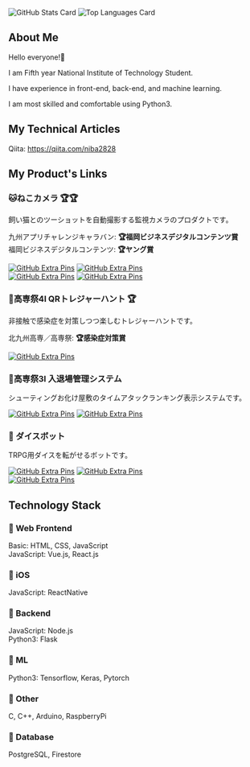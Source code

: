 ![GitHub Stats Card](https://github-readme-stats.vercel.app/api?username=Futaba-Kosuke&show_icons=true&count_private=true&theme=dark)
![Top Languages Card](https://github-readme-stats.vercel.app/api/top-langs?username=Futaba-Kosuke&langs_count=3&theme=dark&hide=jupyter%20notebook,html)

## About Me

Hello everyone!🚀  

I am Fifth year National Institute of Technology Student.  

I have experience in front-end, back-end, and machine learning.  

I am most skilled and comfortable using Python3.  

## My Technical Articles

Qiita: https://qiita.com/niba2828

## My Product's Links

### **🐱ねこカメラ 🏆🏆**
飼い猫とのツーショットを自動撮影する監視カメラのプロダクトです。  

九州アプリチャレンジキャラバン: **🏆福岡ビジネスデジタルコンテンツ賞**  
福岡ビジネスデジタルコンテンツ: **🏆ヤング賞**  

[![GitHub Extra Pins](https://github-readme-stats.vercel.app/api/pin/?username=FukeKazki&repo=CatCameraClient&show_owner=true&theme=dark)](https://github.com/FukeKazki/CatCameraClient)
[![GitHub Extra Pins](https://github-readme-stats.vercel.app/api/pin/?username=Futaba-Kosuke&repo=cat_camera_server&show_owner=true&theme=dark)](https://github.com/Futaba-Kosuke/cat_camera_server)  
[![GitHub Extra Pins](https://github-readme-stats.vercel.app/api/pin/?username=Futaba-Kosuke&repo=cat_camera_hardware&show_owner=true&theme=dark)](https://github.com/Futaba-Kosuke/cat_camera_hardware)
[![GitHub Extra Pins](https://github-readme-stats.vercel.app/api/pin/?username=Futaba-Kosuke&repo=cat_camera_ml&show_owner=true&theme=dark)](https://github.com/Futaba-Kosuke/cat_camera_ml)

### **💎高専祭4I QRトレジャーハント 🏆**
非接触で感染症を対策しつつ楽しむトレジャーハントです。  

北九州高専／高専祭: **🏆感染症対策賞**  

[![GitHub Extra Pins](https://github-readme-stats.vercel.app/api/pin/?username=Futaba-Kosuke&repo=4i-qr-treasure-hunt&show_owner=true&theme=dark)](https://github.com/Futaba-Kosuke/4i-qr-treasure-hunt)

### **🚩高専祭3I 入退場管理システム**
シューティングお化け屋敷のタイムアタックランキング表示システムです。  

[![GitHub Extra Pins](https://github-readme-stats.vercel.app/api/pin/?username=Futaba-Kosuke&repo=3i-entry-exit-front&show_owner=true&theme=dark)](https://github.com/Futaba-Kosuke/3i-entry-exit-front)
[![GitHub Extra Pins](https://github-readme-stats.vercel.app/api/pin/?username=FukeKazki&repo=3i-entry-exit-server&show_owner=true&theme=dark)](https://github.com/FukeKazki/3i-entry-exit-server)

### **🎲 ダイスボット**
TRPG用ダイスを転がせるボットです。

[![GitHub Extra Pins](https://github-readme-stats.vercel.app/api/pin/?username=Futaba-Kosuke&repo=dice_bot_line&show_owner=true&theme=dark)](https://github.com/Futaba-Kosuke/dice_bot_line)
[![GitHub Extra Pins](https://github-readme-stats.vercel.app/api/pin/?username=Futaba-Kosuke&repo=dice_bot_discord&show_owner=true&theme=dark)](https://github.com/Futaba-Kosuke/dice_bot_discord)  
[![GitHub Extra Pins](https://github-readme-stats.vercel.app/api/pin/?username=Futaba-Kosuke&repo=dice_tools&show_owner=true&theme=dark)](https://github.com/Futaba-Kosuke/dice_tools)  

## Technology Stack

### **🚀 Web Frontend**  
Basic: HTML, CSS, JavaScript  
JavaScript: Vue.js, React.js  

### **🚀 iOS**
JavaScript: ReactNative  

### **🚀 Backend**
JavaScript: Node.js  
Python3: Flask  

### **🚀 ML**
Python3: Tensorflow, Keras, Pytorch  

### **🚀 Other**
C, C++, Arduino, RaspberryPi  

### **🚀 Database**  
PostgreSQL, Firestore  
